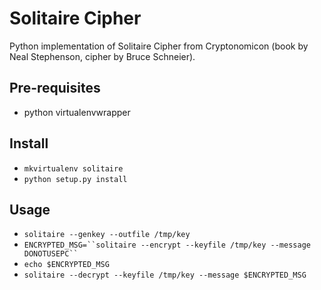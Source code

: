 # Solitaire Cipher

Python implementation of Solitaire Cipher from Cryptonomicon (book by Neal Stephenson, cipher by Bruce Schneier).

## Pre-requisites
 * python virtualenvwrapper

## Install
 * `mkvirtualenv solitaire`
 * `python setup.py install`

## Usage
 * `solitaire --genkey --outfile /tmp/key`
 * `ENCRYPTED_MSG=``solitaire --encrypt --keyfile /tmp/key --message DONOTUSEPC`` `
 * `echo $ENCRYPTED_MSG`
 * `solitaire --decrypt --keyfile /tmp/key --message $ENCRYPTED_MSG`
